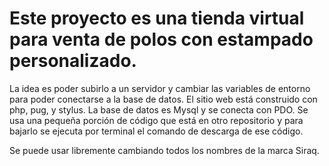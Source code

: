# Este proyecto es una tienda virtual para venta de polos con estampado personalizado.

La idea es poder subirlo a un servidor y cambiar las variables de entorno para poder conectarse a la base de datos.
El sitio web está construido con php, pug, y stylus.
La base de datos es Mysql y se conecta con PDO.
Se usa una pequeña porción de código que está en otro repositorio y para bajarlo se ejecuta por terminal el comando de descarga de ese código.

Se puede usar libremente cambiando todos los nombres de la marca Siraq.
